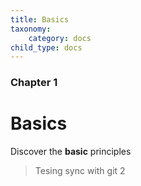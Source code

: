 ```yaml
---
title: Basics
taxonomy:
    category: docs
child_type: docs
---
```


### Chapter 1

# Basics

Discover the **basic** principles

>Tesing sync with git 2